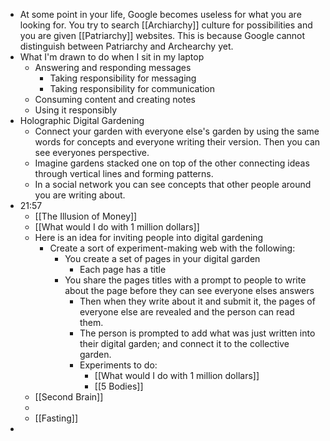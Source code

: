 - At some point in your life, Google becomes useless for what you are looking for. You try to search [[Archiarchy]] culture for possibilities and you are given [[Patriarchy]] websites. This is because Google cannot distinguish between Patriarchy and Archearchy yet.
- What I'm drawn to do when I sit in my laptop
	- Answering and responding messages
		- Taking responsibility for messaging
		- Taking responsibility for communication
	- Consuming content and creating notes
	- Using it responsibly
- Holographic Digital Gardening
	- Connect your garden with everyone else's garden by using the same words for concepts and everyone writing their version. Then you can see everyones perspective.
	- Imagine gardens stacked one on top of the other connecting ideas through vertical lines and forming patterns.
	- In a social network you can see concepts that other people around you are writing about.
- 21:57
	- [[The Illusion of Money]]
	- [[What would I do with 1 million dollars]]
	- Here is an idea for inviting people into digital gardening
		- Create a sort of experiment-making web with the following:
			- You create a set of pages in your digital garden
				- Each page has a title
			- You share the pages titles with a prompt to people to write about the page before they can see everyone elses answers
				- Then when they write about it and submit it, the pages of everyone else are revealed and the person can read them.
				- The person is prompted to add what was just written into their digital garden; and connect it to the collective garden.
				- Experiments to do:
					- [[What would I do with 1 million dollars]]
					- [[5 Bodies]]
	- [[Second Brain]]
	-
	- [[Fasting]]
-